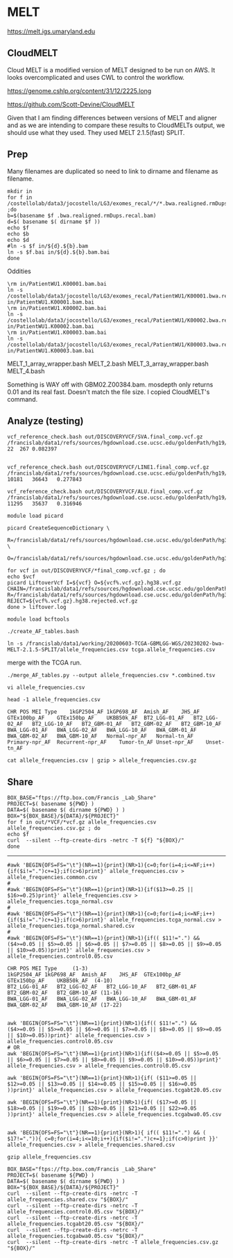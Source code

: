 
#	MELT

https://melt.igs.umaryland.edu


##	CloudMELT

Cloud MELT is a modified version of MELT designed to be run on AWS.
It looks overcomplicated and uses CWL to control the workflow.

https://genome.cshlp.org/content/31/12/2225.long

https://github.com/Scott-Devine/CloudMELT


Given that I am finding differences between versions of MELT and aligner and 
as we are intending to compare these results to CloudMELTs output, we should use what they used.
They used MELT 2.1.5(fast) SPLIT.


##	Prep


Many filenames are duplicated so need to link to dirname and filename as filename.


```
mkdir in
for f in /costellolab/data3/jocostello/LG3/exomes_recal/*/*.bwa.realigned.rmDups.recal.bam ;do
b=$(basename $f .bwa.realigned.rmDups.recal.bam)
d=$( basename $( dirname $f ))
echo $f
echo $b
echo $d
#ln -s $f in/${d}.${b}.bam
ln -s $f.bai in/${d}.${b}.bam.bai
done
```


Oddities

```
\rm in/PatientWU1.K00001.bam.bai
ln -s /costellolab/data3/jocostello/LG3/exomes_recal/PatientWU1/K00001.bwa.realigned.rmDups.recal.bai in/PatientWU1.K00001.bam.bai
\rm in/PatientWU1.K00002.bam.bai
ln -s /costellolab/data3/jocostello/LG3/exomes_recal/PatientWU1/K00002.bwa.realigned.rmDups.recal.bai in/PatientWU1.K00002.bam.bai
\rm in/PatientWU1.K00003.bam.bai
ln -s /costellolab/data3/jocostello/LG3/exomes_recal/PatientWU1/K00003.bwa.realigned.rmDups.recal.bai in/PatientWU1.K00003.bam.bai
```



MELT_1_array_wrapper.bash
MELT_2.bash
MELT_3_array_wrapper.bash
MELT_4.bash



Something is WAY off with GBM02.Z00384.bam.
mosdepth only returns 0.01 and its real fast.
Doesn't match the file size.
I copied CloudMELT's command.






##	Analyze (testing)


```
vcf_reference_check.bash out/DISCOVERYVCF/SVA.final_comp.vcf.gz /francislab/data1/refs/sources/hgdownload.cse.ucsc.edu/goldenPath/hg19/bigZips/20200117/hg19.chrXYMT_alts.fa
22	267	0.082397


vcf_reference_check.bash out/DISCOVERYVCF/LINE1.final_comp.vcf.gz /francislab/data1/refs/sources/hgdownload.cse.ucsc.edu/goldenPath/hg19/bigZips/20200117/hg19.chrXYMT_alts.fa
10181	36643	0.277843

vcf_reference_check.bash out/DISCOVERYVCF/ALU.final_comp.vcf.gz /francislab/data1/refs/sources/hgdownload.cse.ucsc.edu/goldenPath/hg19/bigZips/20200117/hg19.chrXYMT_alts.fa
11295	35637	0.316946
```


```
module load picard

picard CreateSequenceDictionary \
	R=/francislab/data1/refs/sources/hgdownload.cse.ucsc.edu/goldenPath/hg38/bigZips/20180810/hg38.chrXYM_alts.fa \
	O=/francislab/data1/refs/sources/hgdownload.cse.ucsc.edu/goldenPath/hg38/bigZips/20180810/hg38.chrXYM_alts.dict

for vcf in out/DISCOVERYVCF/*final_comp.vcf.gz ; do
echo $vcf
picard LiftoverVcf I=${vcf} O=${vcf%.vcf.gz}.hg38.vcf.gz CHAIN=/francislab/data1/refs/sources/hgdownload.cse.ucsc.edu/goldenPath/hg19/liftOver/hg19ToHg38.over.chain.gz R=/francislab/data1/refs/sources/hgdownload.cse.ucsc.edu/goldenPath/hg38/bigZips/20180810/hg38.chrXYM_alts.fa REJECT=${vcf%.vcf.gz}.hg38.rejected.vcf.gz
done > liftover.log

```







```
module load bcftools

./create_AF_tables.bash 
```




```
ln -s /francislab/data1/working/20200603-TCGA-GBMLGG-WGS/20230202-bwa-MELT-2.1.5-SPLIT/allele_frequencies.csv tcga.allele_frequencies.csv
```















merge with the TCGA run.
```
./merge_AF_tables.py --output allele_frequencies.csv *.combined.tsv

vi allele_frequencies.csv
```


```
head -1 allele_frequencies.csv 

CHR	POS	MEI Type	1kGP2504_AF	1kGP698_AF	Amish_AF	JHS_AF	GTEx100bp_AF	GTEx150bp_AF	UKBB50k_AF	BT2_LGG-01_AF	BT2_LGG-02_AF	BT2_LGG-10_AF	BT2_GBM-01_AF	BT2_GBM-02_AF	BT2_GBM-10_AF	BWA_LGG-01_AF	BWA_LGG-02_AF	BWA_LGG-10_AF	BWA_GBM-01_AF	BWA_GBM-02_AF	BWA_GBM-10_AF	Normal-npr_AF	Normal-tn_AF	Primary-npr_AF	Recurrent-npr_AF	Tumor-tn_AF	Unset-npr_AF	Unset-tn_AF
```



```
cat allele_frequencies.csv | gzip > allele_frequencies.csv.gz
```


##	Share

```
BOX_BASE="ftps://ftp.box.com/Francis _Lab_Share"
PROJECT=$( basename ${PWD} )
DATA=$( basename $( dirname ${PWD} ) )
BOX="${BOX_BASE}/${DATA}/${PROJECT}"
for f in out/*VCF/*vcf.gz allele_frequencies.csv allele_frequencies.csv.gz ; do
echo $f
curl  --silent --ftp-create-dirs -netrc -T ${f} "${BOX}/"
done
```


---




```
#awk 'BEGIN{OFS=FS="\t"}(NR==1){print}(NR>1){c=0;for(i=4;i<=NF;i++){if($i!=".")c+=1};if(c>6)print}' allele_frequencies.csv > allele_frequencies.common.csv
#
#awk 'BEGIN{OFS=FS="\t"}(NR==1){print}(NR>1){if($13>=0.25 || $16>=0.25)print}' allele_frequencies.csv > allele_frequencies.tcga_normal.csv
#
#awk 'BEGIN{OFS=FS="\t"}(NR==1){print}(NR>1){c=0;for(i=4;i<=NF;i++){if($i!=".")c+=1};if(c>6)print}' allele_frequencies.tcga_normal.csv > allele_frequencies.tcga_normal.shared.csv
#
#awk 'BEGIN{OFS=FS="\t"}(NR==1){print}(NR>1){if(( $11!=".") && ($4>=0.05 || $5>=0.05 || $6>=0.05 || $7>=0.05 || $8>=0.05 || $9>=0.05 || $10>=0.05))print}' allele_frequencies.csv > allele_frequencies.control0.05.csv
```


```
CHR	POS	MEI Type	 (1-3)
1kGP2504_AF	1kGP698_AF	Amish_AF	JHS_AF	GTEx100bp_AF	GTEx150bp_AF	UKBB50k_AF	(4-10)
BT2_LGG-01_AF	BT2_LGG-02_AF	BT2_LGG-10_AF	BT2_GBM-01_AF	BT2_GBM-02_AF	BT2_GBM-10_AF (11-16)
BWA_LGG-01_AF	BWA_LGG-02_AF	BWA_LGG-10_AF	BWA_GBM-01_AF	BWA_GBM-02_AF	BWA_GBM-10_AF (17-22)
```

```

awk 'BEGIN{OFS=FS="\t"}(NR==1){print}(NR>1){if(( $11!=".") && ($4>=0.05 || $5>=0.05 || $6>=0.05 || $7>=0.05 || $8>=0.05 || $9>=0.05 || $10>=0.05))print}' allele_frequencies.csv > allele_frequencies.control0.05.csv
# OR
awk 'BEGIN{OFS=FS="\t"}(NR==1){print}(NR>1){if(($4>=0.05 || $5>=0.05 || $6>=0.05 || $7>=0.05 || $8>=0.05 || $9>=0.05 || $10>=0.05))print}' allele_frequencies.csv > allele_frequencies.control0.05.csv

awk 'BEGIN{OFS=FS="\t"}(NR==1){print}(NR>1){if( ($11>=0.05 || $12>=0.05 || $13>=0.05 || $14>=0.05 || $15>=0.05 || $16>=0.05 ))print}' allele_frequencies.csv > allele_frequencies.tcgabt20.05.csv

awk 'BEGIN{OFS=FS="\t"}(NR==1){print}(NR>1){if( ($17>=0.05 || $18>=0.05 || $19>=0.05 || $20>=0.05 || $21>=0.05 || $22>=0.05 ))print}' allele_frequencies.csv > allele_frequencies.tcgabwa0.05.csv


awk 'BEGIN{OFS=FS="\t"}(NR==1){print}(NR>1){ if(( $11!=".") && ( $17!=".")){ c=0;for(i=4;i<=10;i++){if($i!=".")c+=1};if(c>0)print }}' allele_frequencies.csv > allele_frequencies.shared.csv
```











```
gzip allele_frequencies.csv
```







```
BOX_BASE="ftps://ftp.box.com/Francis _Lab_Share"
PROJECT=$( basename ${PWD} )
DATA=$( basename $( dirname ${PWD} ) ) 
BOX="${BOX_BASE}/${DATA}/${PROJECT}"
curl  --silent --ftp-create-dirs -netrc -T allele_frequencies.shared.csv "${BOX}/"
curl  --silent --ftp-create-dirs -netrc -T allele_frequencies.control0.05.csv "${BOX}/"
curl  --silent --ftp-create-dirs -netrc -T allele_frequencies.tcgabt20.05.csv "${BOX}/"
curl  --silent --ftp-create-dirs -netrc -T allele_frequencies.tcgabwa0.05.csv "${BOX}/"
curl  --silent --ftp-create-dirs -netrc -T allele_frequencies.csv.gz "${BOX}/"
```







